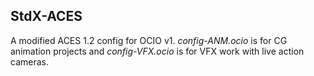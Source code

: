 <h2>StdX-ACES</h2>
A modified ACES 1.2 config for OCIO v1. <i>config-ANM.ocio</i> is for CG animation projects and <i>config-VFX.ocio</i> is for VFX work with live action cameras.
